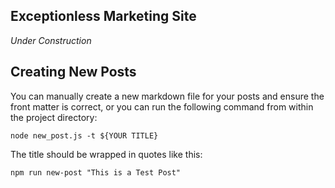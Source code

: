 ## Exceptionless Marketing Site  

*Under Construction* 

## Creating New Posts  

You can manually create a new markdown file for your posts and ensure the front matter is correct, or you can run the following command from within the project directory: 

`node new_post.js -t ${YOUR TITLE}`  

The title should be wrapped in quotes like this: 

`npm run new-post "This is a Test Post"`

